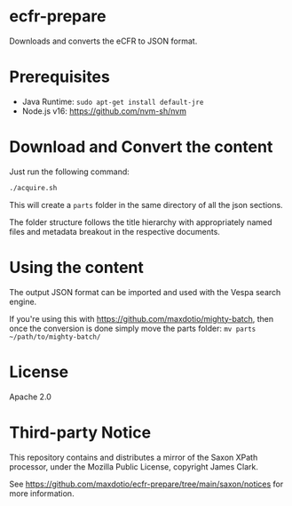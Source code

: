 # ecfr-prepare

Downloads and converts the eCFR to JSON format.

# Prerequisites

- Java Runtime: ```sudo apt-get install default-jre```
- Node.js v16: https://github.com/nvm-sh/nvm

# Download and Convert the content

Just run the following command:

```bash
./acquire.sh
```

This will create a ```parts``` folder in the same directory of all the json sections.

The folder structure follows the title hierarchy with appropriately named files and metadata breakout in the respective documents.

# Using the content

The output JSON format can be imported and used with the Vespa search engine.

If you're using this with https://github.com/maxdotio/mighty-batch, then once the conversion is done simply move the parts folder: ```mv parts ~/path/to/mighty-batch/```

# License

Apache 2.0

# Third-party Notice

This repository contains and distributes a mirror of the Saxon XPath processor, under the Mozilla Public License, copyright James Clark.

See https://github.com/maxdotio/ecfr-prepare/tree/main/saxon/notices for more information.